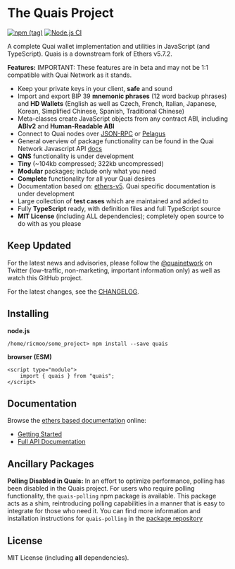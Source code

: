 The Quais Project
==================

[![npm (tag)](https://img.shields.io/npm/v/quais)](https://www.npmjs.com/package/quais)
[![Node.js CI](https://github.com/dominant-strategies/quais-5.js/actions/workflows/nodejs.yml/badge.svg)](https://github.com/dominant-strategies/quais-5.js/actions/workflows/nodejs.yml)

A complete Quai wallet implementation and utilities in JavaScript (and TypeScript). Quais is a downstream fork of Ethers v5.7.2.

**Features:**
IMPORTANT: These features are in beta and may not be 1:1 compatible with Quai Network as it stands.

- Keep your private keys in your client, **safe** and sound
- Import and export BIP 39 **mnemonic phrases** (12 word backup phrases) and **HD Wallets** (English as well as Czech, French, Italian, Japanese, Korean, Simplified Chinese, Spanish, Traditional Chinese)
- Meta-classes create JavaScript objects from any contract ABI, including **ABIv2** and **Human-Readable ABI**
- Connect to Quai nodes over [JSON-RPC](https://qu.ai/docs/develop/apis/json-rpc-api/) or [Pelagus](https://pelaguswallet.io)
- General overview of package functionality can be found in the Quai Network Javascript API [docs](https://qu.ai/docs/develop/apis/javascript-apis/)
- **QNS** functionality is under development
- **Tiny** (~104kb compressed; 322kb uncompressed)
- **Modular** packages; include only what you need
- **Complete** functionality for all your Quai desires
- Documentation based on: [ethers-v5](https://docs.ethers.io/v5/). Quai specific documentation is under development
- Large collection of **test cases** which are maintained and added to
- Fully **TypeScript** ready, with definition files and full TypeScript source
- **MIT License** (including ALL dependencies); completely open source to do with as you please


Keep Updated
------------

For the latest news and advisories, please follow the
[@quainetwork](https://twitter.com/quainetwork) on Twitter (low-traffic,
non-marketing, important information only) as well as watch this GitHub project.

For the latest changes, see the
[CHANGELOG](https://github.com/dominant-strategies/quais-5.js/blob/master/CHANGELOG.md).


Installing
----------

**node.js**

```
/home/ricmoo/some_project> npm install --save quais
```

**browser (ESM)**

```
<script type="module">
    import { quais } from "quais";
</script>
```


Documentation
-------------

Browse the [ethers based documentation](https://docs.ethers.io/v5/) online:

- [Getting Started](https://docs.ethers.io/v5/getting-started/)
- [Full API Documentation](https://docs.ethers.io/v5/api/)

Ancillary Packages
------------------
**Polling Disabled in Quais:** In an effort to optimize performance, polling has been disabled in the Quais project. For users who require polling functionality, the `quais-polling` npm package is available. This package acts as a shim, reintroducing polling capabilities in a manner that is easy to integrate for those who need it. You can find more information and installation instructions for `quais-polling` in the [package repository](https://www.npmjs.com/package/quais-polling)

License
-------

MIT License (including **all** dependencies).

